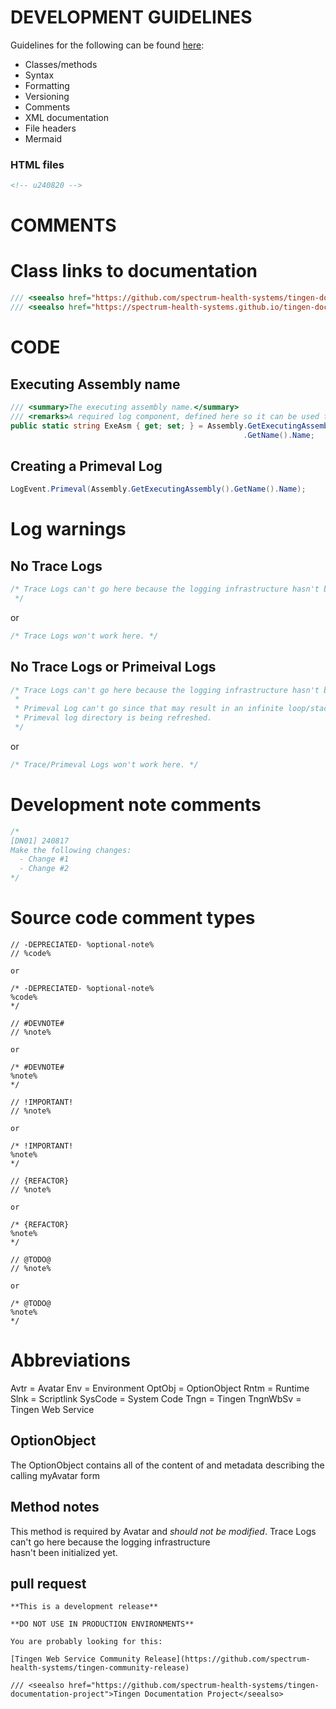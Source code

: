 <!-- u250306 -->

# DEVELOPMENT GUIDELINES

Guidelines for the following can be found [here](https://github.com/APrettyCoolProgram/APrettyCoolProgram):

* Classes/methods
* Syntax
* Formatting
* Versioning
* Comments
* XML documentation
* File headers
* Mermaid


### HTML files

```html
<!-- u240820 -->
```

# COMMENTS

# Class links to documentation

```csharp
/// <seealso href="https://github.com/spectrum-health-systems/tingen-documentation-project">Tingen Documentation Project</seealso>
/// <seealso href="https://spectrum-health-systems.github.io/tingen-documentation-project/api">Tingen API Documentation</seealso>
```

# CODE

## Executing Assembly name

```csharp
/// <summary>The executing assembly name.</summary>
/// <remarks>A required log component, defined here so it can be used throughout the class.</remarks>
public static string ExeAsm { get; set; } = Assembly.GetExecutingAssembly()
                                                    .GetName().Name;
```

## Creating a Primeval Log

```csharp
LogEvent.Primeval(Assembly.GetExecutingAssembly().GetName().Name);
```

# Log warnings

## No Trace Logs

```csharp
/* Trace Logs can't go here because the logging infrastructure hasn't been initialized yet.
 */
```

or

```csharp
/* Trace Logs won't work here. */
```

## No Trace Logs or Primeival Logs

```csharp
/* Trace Logs can't go here because the logging infrastructure hasn't been initialized yet.
 *
 * Primeval Log can't go since that may result in an infinite loop/stack overflow when the
 * Primeval log directory is being refreshed.
 */
```

or

```csharp
/* Trace/Primeval Logs won't work here. */
```

# Development note comments

```csharp
/*
[DN01] 240817
Make the following changes:
  - Change #1
  - Change #2
*/
```


# Source code comment types

```
// -DEPRECIATED- %optional-note%
// %code%

or 

/* -DEPRECIATED- %optional-note%
%code%
*/
```

```
// #DEVNOTE#
// %note%

or

/* #DEVNOTE#
%note%
*/
```

```
// !IMPORTANT!
// %note%

or 

/* !IMPORTANT!
%note%
*/
```

```
// {REFACTOR}
// %note%

or 

/* {REFACTOR}
%note%
*/
```

```
// @TODO@
// %note%

or

/* @TODO@
%note%
*/
```

# Abbreviations

Avtr          = Avatar
Env           = Environment
OptObj        = OptionObject
Rntm          = Runtime
Slnk          = Scriptlink
SysCode       = System Code
Tngn          = Tingen
TngnWbSv      = Tingen Web Service

## OptionObject

The OptionObject contains all of the content of and metadata describing the calling myAvatar form

## Method notes

<note title="Important information about this method">
    <list type="bullet">
        <item>This method is required by Avatar and <i>should not be modified</i>.</item>
        <item>
            Trace Logs can't go here because the logging infrastructure<br/>
            hasn't been initialized yet.
        </item>
    </list>
</note>


## pull request

```
**This is a development release**

**DO NOT USE IN PRODUCTION ENVIRONMENTS**

You are probably looking for this:

[Tingen Web Service Community Release](https://github.com/spectrum-health-systems/tingen-community-release)
```

```
/// <seealso href="https://github.com/spectrum-health-systems/tingen-documentation-project">Tingen Documentation Project</seealso>
```